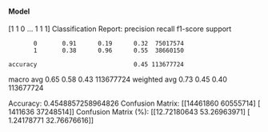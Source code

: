 #### Model
[1 1 0 ... 1 1 1]
Classification Report:
              precision    recall  f1-score   support

           0       0.91      0.19      0.32  75017574
           1       0.38      0.96      0.55  38660150

    accuracy                           0.45 113677724
   macro avg       0.65      0.58      0.43 113677724
weighted avg       0.73      0.45      0.40 113677724

Accuracy: 0.4548857258964826
Confusion Matrix:
[[14461860 60555714]
 [ 1411636 37248514]]
Confusion Matrix (%):
[[12.72180643 53.26963971]
 [ 1.24178771 32.76676616]]
